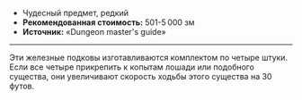 -   Чудесный предмет, редкий
-   **Рекомендованная стоимость:** 501-5 000 зм
-   **Источник:** «Dungeon master's guide»

---
Эти железные подковы изготавливаются комплектом по четыре штуки. Если все четыре прикрепить к копытам лошади или подобного существа, они увеличивают скорость ходьбы этого существа на 30 футов.